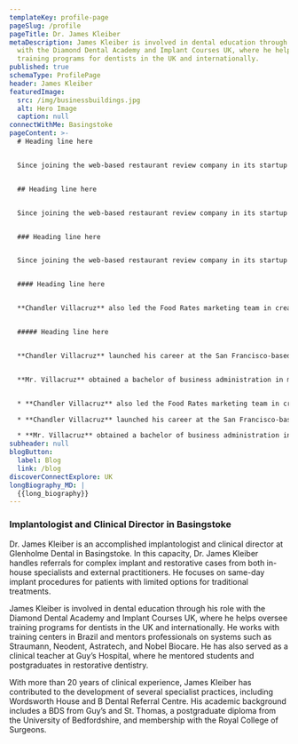 ```yaml
---
templateKey: profile-page
pageSlug: /profile
pageTitle: Dr. James Kleiber
metaDescription: James Kleiber is involved in dental education through his role
  with the Diamond Dental Academy and Implant Courses UK, where he helps oversee
  training programs for dentists in the UK and internationally.
published: true
schemaType: ProfilePage
header: James Kleiber
featuredImage:
  src: /img/businessbuildings.jpg
  alt: Hero Image
  caption: null
connectWithMe: Basingstoke
pageContent: >-
  # Heading line here


  Since joining the web-based restaurant review company in its startup phase, **Chandler Villacruz** has spearheaded market research activities that have allowed the firm to build effective advertising campaigns and achieve sound business growth.


  ## Heading line here


  Since joining the web-based restaurant review company in its startup phase, **Chandler Villacruz** has spearheaded market research activities that have allowed the firm to build effective advertising campaigns and achieve sound business growth.


  ### Heading line here


  Since joining the web-based restaurant review company in its startup phase, **Chandler Villacruz** has spearheaded market research activities that have allowed the firm to build effective advertising campaigns and achieve sound business growth.


  #### Heading line here


  **Chandler Villacruz** also led the Food Rates marketing team in creating a successful *user rewards program* that boosted online signups by 10,000 accounts in its first 30 days. For his achievements in his field, the [San Francisco Business Times](file:///home/surajit/Downloads/executives%20(2)/executives/profile.html#) recognized him as one of its “40 Under 40” *business leaders* in 2014.


  ##### Heading line here


  **Chandler Villacruz** launched his career at the San Francisco-based Healthy Living. After only six years with the firm, he advanced from his position of marketing associate to the role of marketing director.


  **Mr. Villacruz** obtained a bachelor of business administration in marketing from the Mays Business School at Texas A&M University, where he pursued the Advertising Strategy career track. Subsequently, he earned a master of science in marketing at the University of Southern California.


  * **Chandler Villacruz** also led the Food Rates marketing team in creating a successful *user rewards program* that boosted online signups by 10,000 accounts in its first 30 days. For his achievements in his field, the [San Francisco Business Times](file:///home/surajit/Downloads/executives%20(2)/executives/profile.html#) recognized him as one of its “40 Under 40” *business leaders* in 2014.

  * **Chandler Villacruz** launched his career at the San Francisco-based Healthy Living. After only six years with the firm, he advanced from his position of marketing associate to the role of marketing director.

  * **Mr. Villacruz** obtained a bachelor of business administration in marketing from the Mays Business School at Texas A&M University, where he pursued the Advertising Strategy career track. Subsequently, he earned a master of science in marketing at the University of Southern California.
subheader: null
blogButton:
  label: Blog
  link: /blog
discoverConnectExplore: UK
longBiography_MD: |
  {{long_biography}}
---
```

### Implantologist and Clinical Director in Basingstoke

Dr. James Kleiber is an accomplished implantologist and clinical director at Glenholme Dental in Basingstoke. In this capacity, Dr. James Kleiber handles referrals for complex implant and restorative cases from both in-house specialists and external practitioners. He focuses on same-day implant procedures for patients with limited options for traditional treatments.

James Kleiber is involved in dental education through his role with the Diamond Dental Academy and Implant Courses UK, where he helps oversee training programs for dentists in the UK and internationally. He works with training centers in Brazil and mentors professionals on systems such as Straumann, Neodent, Astratech, and Nobel Biocare. He has also served as a clinical teacher at Guy’s Hospital, where he mentored students and postgraduates in restorative dentistry.

With more than 20 years of clinical experience, James Kleiber has contributed to the development of several specialist practices, including Wordsworth House and B Dental Referral Centre. His academic background includes a BDS from Guy’s and St. Thomas, a postgraduate diploma from the University of Bedfordshire, and membership with the Royal College of Surgeons.